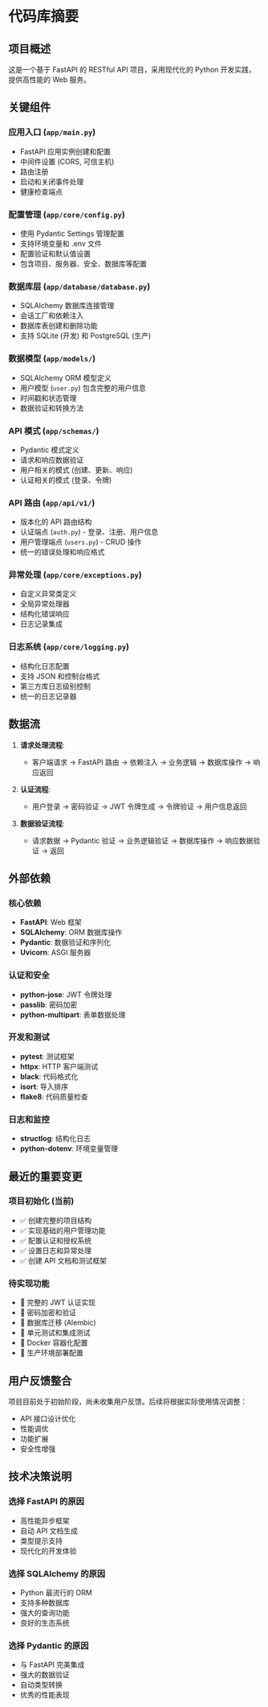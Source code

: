 # 代码库摘要

## 项目概述

这是一个基于 FastAPI 的 RESTful API 项目，采用现代化的 Python 开发实践，提供高性能的 Web 服务。

## 关键组件

### 应用入口 (`app/main.py`)

- FastAPI 应用实例创建和配置
- 中间件设置 (CORS, 可信主机)
- 路由注册
- 启动和关闭事件处理
- 健康检查端点

### 配置管理 (`app/core/config.py`)

- 使用 Pydantic Settings 管理配置
- 支持环境变量和 .env 文件
- 配置验证和默认值设置
- 包含项目、服务器、安全、数据库等配置

### 数据库层 (`app/database/database.py`)

- SQLAlchemy 数据库连接管理
- 会话工厂和依赖注入
- 数据库表创建和删除功能
- 支持 SQLite (开发) 和 PostgreSQL (生产)

### 数据模型 (`app/models/`)

- SQLAlchemy ORM 模型定义
- 用户模型 (`user.py`) 包含完整的用户信息
- 时间戳和状态管理
- 数据验证和转换方法

### API 模式 (`app/schemas/`)

- Pydantic 模式定义
- 请求和响应数据验证
- 用户相关的模式 (创建、更新、响应)
- 认证相关的模式 (登录、令牌)

### API 路由 (`app/api/v1/`)

- 版本化的 API 路由结构
- 认证端点 (`auth.py`) - 登录、注册、用户信息
- 用户管理端点 (`users.py`) - CRUD 操作
- 统一的错误处理和响应格式

### 异常处理 (`app/core/exceptions.py`)

- 自定义异常类定义
- 全局异常处理器
- 结构化错误响应
- 日志记录集成

### 日志系统 (`app/core/logging.py`)

- 结构化日志配置
- 支持 JSON 和控制台格式
- 第三方库日志级别控制
- 统一的日志记录器

## 数据流

1. **请求处理流程**:

   - 客户端请求 → FastAPI 路由 → 依赖注入 → 业务逻辑 → 数据库操作 → 响应返回
2. **认证流程**:

   - 用户登录 → 密码验证 → JWT 令牌生成 → 令牌验证 → 用户信息返回
3. **数据验证流程**:

   - 请求数据 → Pydantic 验证 → 业务逻辑验证 → 数据库操作 → 响应数据验证 → 返回

## 外部依赖

### 核心依赖

- **FastAPI**: Web 框架
- **SQLAlchemy**: ORM 数据库操作
- **Pydantic**: 数据验证和序列化
- **Uvicorn**: ASGI 服务器

### 认证和安全

- **python-jose**: JWT 令牌处理
- **passlib**: 密码加密
- **python-multipart**: 表单数据处理

### 开发和测试

- **pytest**: 测试框架
- **httpx**: HTTP 客户端测试
- **black**: 代码格式化
- **isort**: 导入排序
- **flake8**: 代码质量检查

### 日志和监控

- **structlog**: 结构化日志
- **python-dotenv**: 环境变量管理

## 最近的重要变更

### 项目初始化 (当前)

- ✅ 创建完整的项目结构
- ✅ 实现基础的用户管理功能
- ✅ 配置认证和授权系统
- ✅ 设置日志和异常处理
- ✅ 创建 API 文档和测试框架

### 待实现功能

- 🔄 完整的 JWT 认证实现
- 🔄 密码加密和验证
- 🔄 数据库迁移 (Alembic)
- 🔄 单元测试和集成测试
- 🔄 Docker 容器化配置
- 🔄 生产环境部署配置

## 用户反馈整合

项目目前处于初始阶段，尚未收集用户反馈。后续将根据实际使用情况调整：

- API 接口设计优化
- 性能调优
- 功能扩展
- 安全性增强

## 技术决策说明

### 选择 FastAPI 的原因

- 高性能异步框架
- 自动 API 文档生成
- 类型提示支持
- 现代化的开发体验

### 选择 SQLAlchemy 的原因

- Python 最流行的 ORM
- 支持多种数据库
- 强大的查询功能
- 良好的生态系统

### 选择 Pydantic 的原因

- 与 FastAPI 完美集成
- 强大的数据验证
- 自动类型转换
- 优秀的性能表现

